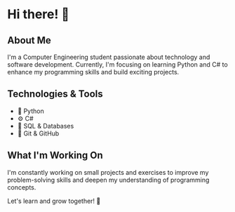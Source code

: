 # Hi there! 👋

## About Me
I'm a Computer Engineering student passionate about technology and software development. Currently, I'm focusing on learning Python and C# to enhance my programming skills and build exciting projects.

## Technologies & Tools
- 🐍 Python
- ⚙️ C#
- 💾 SQL & Databases
- 🔧 Git & GitHub

## What I'm Working On
I'm constantly working on small projects and exercises to improve my problem-solving skills and deepen my understanding of programming concepts.

Let's learn and grow together! 🚀
